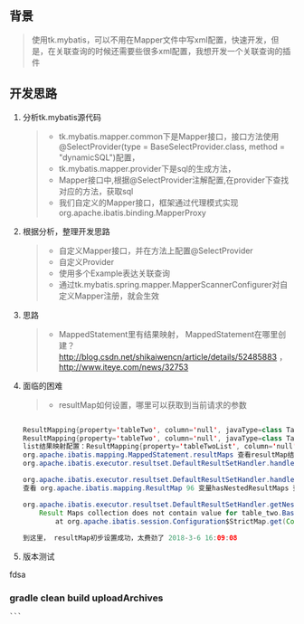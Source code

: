 ## 背景
>使用tk.mybatis，可以不用在Mapper文件中写xml配置，快速开发，但是，在关联查询的时候还需要些很多xml配置，我想开发一个关联查询的插件
## 开发思路
1. 分析tk.mybatis源代码
    >- tk.mybatis.mapper.common下是Mapper接口，接口方法使用@SelectProvider(type = BaseSelectProvider.class, method = "dynamicSQL")配置，
    >- tk.mybatis.mapper.provider下是sql的生成方法，
    >- Mapper接口中,根据@SelectProvider注解配置,在provider下查找对应的方法，获取sql
    >- 我们自定义的Mapper接口，框架通过代理模式实现org.apache.ibatis.binding.MapperProxy
    
2. 根据分析，整理开发思路
    >- 自定义Mapper接口，并在方法上配置@SelectProvider
    >- 自定义Provider
    >- 使用多个Example表达关联查询
    >- 通过tk.mybatis.spring.mapper.MapperScannerConfigurer对自定义Mapper注册，就会生效
3. 思路
    >- MappedStatement里有结果映射， MappedStatement在哪里创建？ http://blog.csdn.net/shikaiwencn/article/details/52485883  ，  http://www.iteye.com/news/32753
4. 面临的困难
    >- resultMap如何设置，哪里可以获取到当前请求的参数
    
    ```java
   
    ResultMapping{property='tableTwo', column='null', javaType=class TableTwo, jdbcType=null, nestedResultMapId='TableTwoMapper.BaseResultMap', nestedQueryId='null', notNullColumns=[], columnPrefix='null', flags=[], composites=[], resultSet='null', foreignColumn='null', lazy=false}
    ResultMapping{property='tableTwo', column='null', javaType=class TableTwo, jdbcType=null, nestedResultMapId='BaseMapperJoinResultMap', nestedQueryId='null', notNullColumns=null, columnPrefix='null', flags=[], composites=[], resultSet='null', foreignColumn='null', lazy=false}
    list结果映射配置：ResultMapping{property='tableTwoList', column='null', javaType=interface java.util.List, jdbcType=null, nestedResultMapId='TableOneMapper.mapper_resultMap[BaseResultMap]_collection[tableTwoList]', nestedQueryId='null', notNullColumns=[], columnPrefix='null', flags=[], composites=[], resultSet='null', foreignColumn='null', lazy=false}
    org.apache.ibatis.mapping.MappedStatement.resultMaps 查看resultMap结构
    org.apache.ibatis.executor.resultset.DefaultResultSetHandler.handleResultSet 192 , 321 , 862 , 934(查找nestedResultMapId变量) 设置resultMap
    
    org.apache.ibatis.executor.resultset.DefaultResultSetHandler.handleRowValues  resultMap.hasNestedResultMaps()=false, 应该让他等于true
    查看 org.apache.ibatis.mapping.ResultMap 96 变量hasNestedResultMaps 查找原因
    
    org.apache.ibatis.executor.resultset.DefaultResultSetHandler.getNestedResultMap 获取嵌套的resultMap
        Result Maps collection does not contain value for table_two.BaseMapperJoinResultMap
        	at org.apache.ibatis.session.Configuration$StrictMap.get(Configuration.java:888)  在Configuration中没有获取到嵌套的resultMap，需要pers.zhangkai.mybatis.JoinEntityTable.getResultMap方法中添加
        	
    到这里， resultMap初步设置成功，太费劲了 2018-3-6 16:09:08
 
 5. 版本测试
    > 
 
 fdsa
 
 ### gradle clean build uploadArchives
    ```